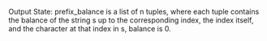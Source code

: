 Output State: prefix_balance is a list of n tuples, where each tuple contains the balance of the string s up to the corresponding index, the index itself, and the character at that index in s, balance is 0.
